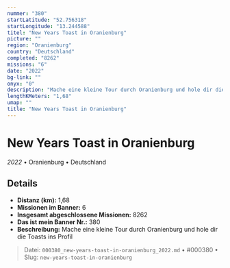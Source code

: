 ```yaml
---
nummer: "380"
startLatitude: "52.756318"
startLongitude: "13.244588"
titel: "New Years Toast in Oranienburg"
picture: ""
region: "Oranienburg"
country: "Deutschland"
completed: "8262"
missions: "6"
date: "2022"
bg-link: ""
onyx: "0"
description: "Mache eine kleine Tour durch Oranienburg und hole dir die Toasts ins Profil"
lengthKMeters: "1,68"
umap: ""
title: "New Years Toast in Oranienburg"
---
```

# New Years Toast in Oranienburg

*2022* • Oranienburg • Deutschland



## Details
- **Distanz (km):** 1,68
- **Missionen im Banner:** 6
- **Insgesamt abgeschlossene Missionen:** 8262
- **Das ist mein Banner Nr.:** 380
- **Beschreibung:** Mache eine kleine Tour durch Oranienburg und hole dir die Toasts ins Profil



> Datei: `000380_new-years-toast-in-oranienburg_2022.md` • #000380 • Slug: `new-years-toast-in-oranienburg`
